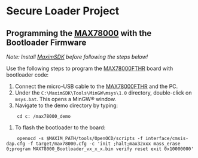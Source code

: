 # Secure Loader Project

## Programming the [MAX78000](https://www.maximintegrated.com/en/products/microcontrollers/MAX78000.html) with the Bootloader Firmware

_Note: Install [MaximSDK](https://www.maximintegrated.com/en/design/software-description.html/swpart=SFW0010820A#) before following the steps below!_

Use the following steps to program the [MAX78000FTHR](https://www.maximintegrated.com/en/products/microcontrollers/MAX78000FTHR.html) board with bootloader code:

1) Connect the micro-USB cable to the [MAX78000FTHR](https://www.maximintegrated.com/en/products/microcontrollers/MAX78000FTHR.html) and the PC.
1) Under the `C:\MaximSDK\Tools\MinGW\msys\1.0` directory, double-click on `msys.bat`. This opens a MinGW® window.
1) Navigate to the demo directory by typing:

```shell
    cd c: /max78000_demo
```

1) To flash the bootloader to the board:

```shell
    openocd -s $MAXIM_PATH/tools/OpenOCD/scripts -f interface/cmsis-dap.cfg -f target/max78000.cfg -c 'init ;halt;max32xxx mass_erase 0;program MAX78000_Bootloader_vx_x_x.bin verify reset exit 0x10000000'
```
